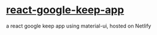 # [react-google-keep-app](https://happy-stonebraker-f567ef.netlify.app)
a react google keep app using material-ui, hosted on Netlify 
